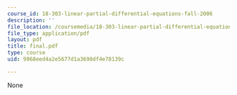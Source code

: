 ```yaml
---
course_id: 18-303-linear-partial-differential-equations-fall-2006
description: ''
file_location: /coursemedia/18-303-linear-partial-differential-equations-fall-2006/9968eed4a2e5677d1a3698df4e78139c_final.pdf
file_type: application/pdf
layout: pdf
title: final.pdf
type: course
uid: 9968eed4a2e5677d1a3698df4e78139c

---
```

None